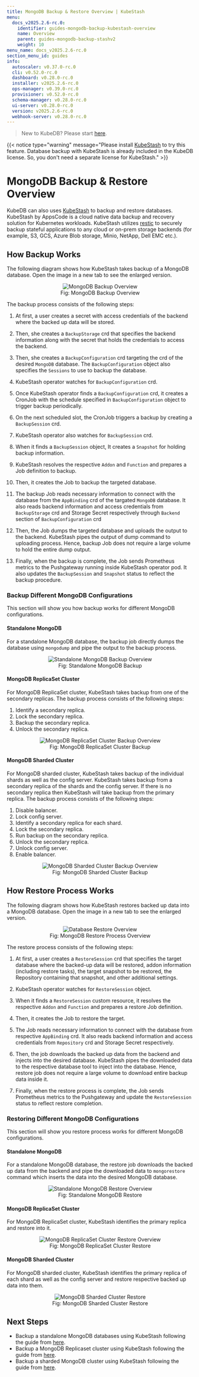 ```yaml
---
title: MongoDB Backup & Restore Overview | KubeStash
menu:
  docs_v2025.2.6-rc.0:
    identifier: guides-mongodb-backup-kubestash-overview
    name: Overview
    parent: guides-mongodb-backup-stashv2
    weight: 10
menu_name: docs_v2025.2.6-rc.0
section_menu_id: guides
info:
  autoscaler: v0.37.0-rc.0
  cli: v0.52.0-rc.0
  dashboard: v0.28.0-rc.0
  installer: v2025.2.6-rc.0
  ops-manager: v0.39.0-rc.0
  provisioner: v0.52.0-rc.0
  schema-manager: v0.28.0-rc.0
  ui-server: v0.28.0-rc.0
  version: v2025.2.6-rc.0
  webhook-server: v0.28.0-rc.0
---
```


> New to KubeDB? Please start [here](/docs/v2025.2.6-rc.0/README).

{{< notice type="warning" message="Please install [KubeStash](https://kubestash.com/docs/latest/setup/install/kubestash/) to try this feature. Database backup with KubeStash is already included in the KubeDB license. So, you don't need a separate license for KubeStash." >}}

# MongoDB Backup & Restore Overview

KubeDB can also uses [KubeStash](https://kubestash.com/) to backup and restore databases. KubeStash by AppsCode is a cloud native data backup and recovery solution for Kubernetes workloads. KubeStash utilizes [restic](https://github.com/restic/restic) to securely backup stateful applications to any cloud or on-prem storage backends (for example, S3, GCS, Azure Blob storage, Minio, NetApp, Dell EMC etc.).

## How Backup Works

The following diagram shows how KubeStash takes backup of a MongoDB database. Open the image in a new tab to see the enlarged version.

<figure align="center">
 <img alt="MongoDB Backup Overview" src="/docs/v2025.2.6-rc.0/guides/mongodb/backup/kubestash/overview/images/backup_overview.svg">
  <figcaption align="center">Fig: MongoDB Backup Overview</figcaption>
</figure>

The backup process consists of the following steps:

1. At first, a user creates a secret with access credentials of the backend where the backed up data will be stored.

2. Then, she creates a `BackupStorage` crd that specifies the backend information along with the secret that holds the credentials to access the backend.

3. Then, she creates a `BackupConfiguration` crd targeting the crd of the desired `MongoDB` database. The `BackupConfiguration` object also specifies the `Sessions` to use to backup the database.

4. KubeStash operator watches for `BackupConfiguration` crd.

5. Once KubeStash operator finds a `BackupConfiguration` crd, it creates a CronJob with the schedule specified in `BackupConfiguration` object to trigger backup periodically.

6. On the next scheduled slot, the CronJob triggers a backup by creating a `BackupSession` crd.

7. KubeStash operator also watches for `BackupSession` crd.

8. When it finds a `BackupSession` object, It creates a `Snapshot` for holding backup information. 

9. KubeStash resolves the respective `Addon` and `Function` and prepares a Job definition to backup.

10. Then, it creates the Job to backup the targeted database.

11. The backup Job reads necessary information to connect with the database from the `AppBinding` crd of the targated `MongoDB` database. It also reads backend information and access credentials from `BackupStorage` crd and Storage Secret respectively through `Backend` section of `BackupConfiguration` crd

12. Then, the Job dumps the targeted database and uploads the output to the backend. KubeStash pipes the output of dump command to uploading process. Hence, backup Job does not require a large volume to hold the entire dump output.

13. Finally, when the backup is complete, the Job sends Prometheus metrics to the Pushgateway running inside KubeStash operator pod. It also updates the `BackupSession` and `Snapshot` status to reflect the backup procedure.

### Backup Different MongoDB Configurations

This section will show you how backup works for different MongoDB configurations.

#### Standalone MongoDB

For a standalone MongoDB database, the backup job directly dumps the database using `mongodump` and pipe the output to the backup process.

<figure align="center">
 <img alt="Standalone MongoDB Backup Overview" src="/docs/v2025.2.6-rc.0/guides/mongodb/backup/kubestash/overview/images/standalone_backup.svg">
  <figcaption align="center">Fig: Standalone MongoDB Backup</figcaption>
</figure>

#### MongoDB ReplicaSet Cluster

For MongoDB ReplicaSet cluster, KubeStash takes backup from one of the secondary replicas. The backup process consists of the following steps:

1. Identify a secondary replica.
2. Lock the secondary replica.
3. Backup the secondary replica.
4. Unlock the secondary replica.

<figure align="center">
 <img alt="MongoDB ReplicaSet Cluster Backup Overview" src="/docs/v2025.2.6-rc.0/guides/mongodb/backup/kubestash/overview/images/replicaset_backup.svg">
  <figcaption align="center">Fig: MongoDB ReplicaSet Cluster Backup</figcaption>
</figure>

#### MongoDB Sharded Cluster

For MongoDB sharded cluster, KubeStash takes backup of the individual shards as well as the config server. KubeStash takes backup from a secondary replica of the shards and the config server. If there is no secondary replica then KubeStash will take backup from the primary replica. The backup process consists of the following steps:

1. Disable balancer.
2. Lock config server.
3. Identify a secondary replica for each shard.
4. Lock the secondary replica.
5. Run backup on the secondary replica.
6. Unlock the secondary replica.
7. Unlock config server.
8. Enable balancer.

<figure align="center">
 <img alt="MongoDB Sharded Cluster Backup Overview" src="/docs/v2025.2.6-rc.0/guides/mongodb/backup/kubestash/overview/images/sharded_backup.svg">
  <figcaption align="center">Fig: MongoDB Sharded Cluster Backup</figcaption>
</figure>

## How Restore Process Works

The following diagram shows how KubeStash restores backed up data into a MongoDB database. Open the image in a new tab to see the enlarged version.

<figure align="center">
 <img alt="Database Restore Overview" src="/docs/v2025.2.6-rc.0/guides/mongodb/backup/kubestash/overview/images/restore_overview.svg">
  <figcaption align="center">Fig: MongoDB Restore Process Overview</figcaption>
</figure>

The restore process consists of the following steps:

1. At first, a user creates a `RestoreSession` crd that specifies the target database where the backed-up data will be restored, addon information (including restore tasks), the target snapshot to be restored, the Repository containing that snapshot, and other additional settings.

2. KubeStash operator watches for `RestoreSession` object.

3. When it finds a `RestoreSession` custom resource, it resolves the respective `Addon` and `Function` and prepares a restore Job definition.

4. Then, it creates the Job to restore the target.

5. The Job reads necessary information to connect with the database from respective `AppBinding` crd. It also reads backend information and access credentials from `Repository` crd and Storage Secret respectively.

6. Then, the job downloads the backed up data from the backend and injects into the desired database. KubeStash pipes the downloaded data to the respective database tool to inject into the database. Hence, restore job does not require a large volume to download entire backup data inside it.

7. Finally, when the restore process is complete, the Job sends Prometheus metrics to the Pushgateway and update the `RestoreSession` status to reflect restore completion.

### Restoring Different MongoDB Configurations

This section will show you restore process works for different MongoDB configurations.

#### Standalone MongoDB

For a standalone MongoDB database, the restore job downloads the backed up data from the backend and pipe the downloaded data to `mongorestore` command which inserts the data into the desired MongoDB database.

<figure align="center">
 <img alt="Standalone MongoDB Restore Overview" src="/docs/v2025.2.6-rc.0/guides/mongodb/backup/kubestash/overview/images/standalone_restore.svg">
  <figcaption align="center">Fig: Standalone MongoDB Restore</figcaption>
</figure>

#### MongoDB ReplicaSet Cluster

For MongoDB ReplicaSet cluster, KubeStash identifies the primary replica and restore into it.

<figure align="center">
 <img alt="MongoDB ReplicaSet Cluster Restore Overview" src="/docs/v2025.2.6-rc.0/guides/mongodb/backup/kubestash/overview/images/replicaset_restore.svg">
  <figcaption align="center">Fig: MongoDB ReplicaSet Cluster Restore</figcaption>
</figure>

#### MongoDB Sharded Cluster

For MongoDB sharded cluster, KubeStash identifies the primary replica of each shard as well as the config server and restore respective backed up data into them.

<figure align="center">
 <img alt="MongoDB Sharded Cluster Restore" src="/docs/v2025.2.6-rc.0/guides/mongodb/backup/kubestash/overview/images/sharded_restore.svg">
  <figcaption align="center">Fig: MongoDB Sharded Cluster Restore</figcaption>
</figure>

## Next Steps

- Backup a standalone MongoDB databases using KubeStash following the guide from [here](/docs/v2025.2.6-rc.0/guides/mongodb/backup/kubestash/logical/standalone/).
- Backup a MongoDB Replicaset cluster using KubeStash following the guide from [here](/docs/v2025.2.6-rc.0/guides/mongodb/backup/kubestash/logical/replicaset/).
- Backup a sharded MongoDB cluster using KubeStash following the guide from [here](/docs/v2025.2.6-rc.0/guides/mongodb/backup/kubestash/logical/sharding/).


